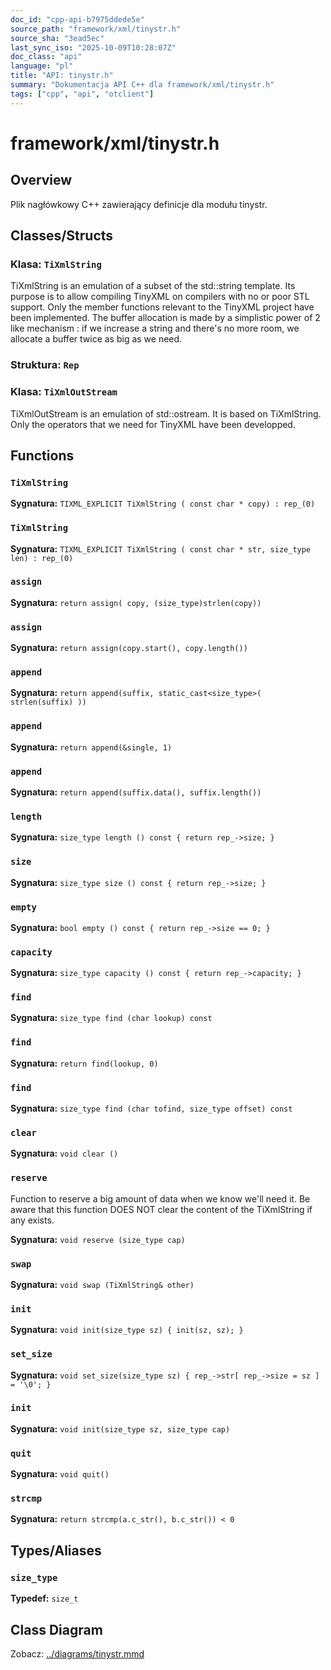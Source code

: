 ```yaml
---
doc_id: "cpp-api-b7975ddede5e"
source_path: "framework/xml/tinystr.h"
source_sha: "3ead5ec"
last_sync_iso: "2025-10-09T10:28:07Z"
doc_class: "api"
language: "pl"
title: "API: tinystr.h"
summary: "Dokumentacja API C++ dla framework/xml/tinystr.h"
tags: ["cpp", "api", "otclient"]
---
```


# framework/xml/tinystr.h

## Overview

Plik nagłówkowy C++ zawierający definicje dla modułu tinystr.

## Classes/Structs

### Klasa: `TiXmlString`

TiXmlString is an emulation of a subset of the std::string template. Its purpose is to allow compiling TinyXML on compilers with no or poor STL support. Only the member functions relevant to the TinyXML project have been implemented. The buffer allocation is made by a simplistic power of 2 like mechanism : if we increase a string and there's no more room, we allocate a buffer twice as big as we need.

### Struktura: `Rep`

### Klasa: `TiXmlOutStream`

TiXmlOutStream is an emulation of std::ostream. It is based on TiXmlString. Only the operators that we need for TinyXML have been developped.

## Functions

### `TiXmlString`

**Sygnatura:** `TIXML_EXPLICIT TiXmlString ( const char * copy) : rep_(0)`

### `TiXmlString`

**Sygnatura:** `TIXML_EXPLICIT TiXmlString ( const char * str, size_type len) : rep_(0)`

### `assign`

**Sygnatura:** `return assign( copy, (size_type)strlen(copy))`

### `assign`

**Sygnatura:** `return assign(copy.start(), copy.length())`

### `append`

**Sygnatura:** `return append(suffix, static_cast<size_type>( strlen(suffix) ))`

### `append`

**Sygnatura:** `return append(&single, 1)`

### `append`

**Sygnatura:** `return append(suffix.data(), suffix.length())`

### `length`

**Sygnatura:** `size_type length () const { return rep_->size; }`

### `size`

**Sygnatura:** `size_type size () const { return rep_->size; }`

### `empty`

**Sygnatura:** `bool empty () const { return rep_->size == 0; }`

### `capacity`

**Sygnatura:** `size_type capacity () const { return rep_->capacity; }`

### `find`

**Sygnatura:** `size_type find (char lookup) const`

### `find`

**Sygnatura:** `return find(lookup, 0)`

### `find`

**Sygnatura:** `size_type find (char tofind, size_type offset) const`

### `clear`

**Sygnatura:** `void clear ()`

### `reserve`

Function to reserve a big amount of data when we know we'll need it. Be aware that this function DOES NOT clear the content of the TiXmlString if any exists.

**Sygnatura:** `void reserve (size_type cap)`

### `swap`

**Sygnatura:** `void swap (TiXmlString& other)`

### `init`

**Sygnatura:** `void init(size_type sz) { init(sz, sz); }`

### `set_size`

**Sygnatura:** `void set_size(size_type sz) { rep_->str[ rep_->size = sz ] = '\0'; }`

### `init`

**Sygnatura:** `void init(size_type sz, size_type cap)`

### `quit`

**Sygnatura:** `void quit()`

### `strcmp`

**Sygnatura:** `return strcmp(a.c_str(), b.c_str()) < 0`

## Types/Aliases

### `size_type`

**Typedef:** `size_t`

## Class Diagram

Zobacz: [../diagrams/tinystr.mmd](../diagrams/tinystr.mmd)
